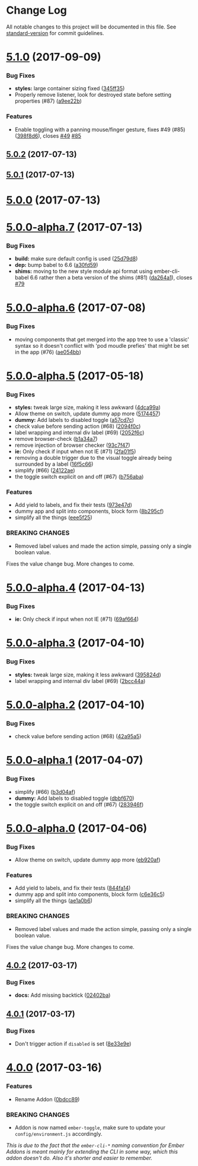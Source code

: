 # Change Log

All notable changes to this project will be documented in this file. See [standard-version](https://github.com/conventional-changelog/standard-version) for commit guidelines.

<a name="5.1.0"></a>
# [5.1.0](https://github.com/knownasilya/ember-toggle/compare/v5.0.2...v5.1.0) (2017-09-09)


### Bug Fixes

* **styles:** large container sizing fixed ([345ff35](https://github.com/knownasilya/ember-toggle/commit/345ff35))
* Properly remove listener, look for destroyed state before setting properties (#87) ([a9ee22b](https://github.com/knownasilya/ember-toggle/commit/a9ee22b))


### Features

* Enable toggling with a panning mouse/finger gesture, fixes #49 (#85) ([398f8d6](https://github.com/knownasilya/ember-toggle/commit/398f8d6)), closes [#49](https://github.com/knownasilya/ember-toggle/issues/49) [#85](https://github.com/knownasilya/ember-toggle/issues/85)



<a name="5.0.2"></a>
## [5.0.2](https://github.com/knownasilya/ember-toggle/compare/v5.0.1...v5.0.2) (2017-07-13)



<a name="5.0.1"></a>
## [5.0.1](https://github.com/knownasilya/ember-toggle/compare/v5.0.0...v5.0.1) (2017-07-13)



<a name="5.0.0"></a>
# [5.0.0](https://github.com/knownasilya/ember-toggle/compare/v5.0.0-alpha.7...v5.0.0) (2017-07-13)



<a name="5.0.0-alpha.7"></a>
# [5.0.0-alpha.7](https://github.com/knownasilya/ember-toggle/compare/v5.0.0-alpha.6...v5.0.0-alpha.7) (2017-07-13)


### Bug Fixes

* **build:** make sure default config is used ([25d79d8](https://github.com/knownasilya/ember-toggle/commit/25d79d8))
* **dep:** bump babel to 6.6 ([a30fd59](https://github.com/knownasilya/ember-toggle/commit/a30fd59))
* **shims:** moving to the new style module api format using ember-cli-babel 6.6 rather then a beta version of the shims (#81) ([da264a1](https://github.com/knownasilya/ember-toggle/commit/da264a1)), closes [#79](https://github.com/knownasilya/ember-toggle/issues/79)



<a name="5.0.0-alpha.6"></a>
# [5.0.0-alpha.6](https://github.com/knownasilya/ember-toggle/compare/v5.0.0-alpha.5...v5.0.0-alpha.6) (2017-07-08)


### Bug Fixes

* moving components that get merged into the app tree to use a 'classic' syntax so it doesn't conflict with 'pod moudle prefies' that might be set in the app (#76) ([ae054bb](https://github.com/knownasilya/ember-toggle/commit/ae054bb))



<a name="5.0.0-alpha.5"></a>
# [5.0.0-alpha.5](https://github.com/knownasilya/ember-toggle/compare/v4.0.2...v5.0.0-alpha.5) (2017-05-18)


### Bug Fixes

* **styles:** tweak large size, making it less awkward ([4dca99a](https://github.com/knownasilya/ember-toggle/commit/4dca99a))
* Allow theme on switch, update dummy app more ([5174457](https://github.com/knownasilya/ember-toggle/commit/5174457))
* **dummy:** Add labels to disabled toggle ([a57cd7c](https://github.com/knownasilya/ember-toggle/commit/a57cd7c))
* check value before sending action (#68) ([2094f0c](https://github.com/knownasilya/ember-toggle/commit/2094f0c))
* label wrapping and internal div label (#69) ([2052f6c](https://github.com/knownasilya/ember-toggle/commit/2052f6c))
* remove browser-check ([b1a34a7](https://github.com/knownasilya/ember-toggle/commit/b1a34a7))
* remove injection of browser checker ([93c7f47](https://github.com/knownasilya/ember-toggle/commit/93c7f47))
* **ie:** Only check if input when not IE (#71) ([2fa01f5](https://github.com/knownasilya/ember-toggle/commit/2fa01f5))
* removing a double trigger due to the visual toggle already being surrounded by a label ([16f5c66](https://github.com/knownasilya/ember-toggle/commit/16f5c66))
* simplify (#66) ([24122ae](https://github.com/knownasilya/ember-toggle/commit/24122ae))
* the toggle switch explicit on and off (#67) ([b756aba](https://github.com/knownasilya/ember-toggle/commit/b756aba))


### Features

* Add yield to labels, and fix their tests ([973e47d](https://github.com/knownasilya/ember-toggle/commit/973e47d))
* dummy app and split into components, block form ([8b295cf](https://github.com/knownasilya/ember-toggle/commit/8b295cf))
* simplify all the things ([eee5f25](https://github.com/knownasilya/ember-toggle/commit/eee5f25))


### BREAKING CHANGES

* Removed label values and made the action simple, passing only a single boolean value.

Fixes the value change bug. More changes to come.



<a name="5.0.0-alpha.4"></a>
# [5.0.0-alpha.4](https://github.com/knownasilya/ember-toggle/compare/v5.0.0-alpha.3...v5.0.0-alpha.4) (2017-04-13)


### Bug Fixes

* **ie:** Only check if input when not IE (#71) ([69af664](https://github.com/knownasilya/ember-toggle/commit/69af664))



<a name="5.0.0-alpha.3"></a>
# [5.0.0-alpha.3](https://github.com/knownasilya/ember-toggle/compare/v5.0.0-alpha.2...v5.0.0-alpha.3) (2017-04-10)


### Bug Fixes

* **styles:** tweak large size, making it less awkward ([395824d](https://github.com/knownasilya/ember-toggle/commit/395824d))
* label wrapping and internal div label (#69) ([2bcc44a](https://github.com/knownasilya/ember-toggle/commit/2bcc44a))



<a name="5.0.0-alpha.2"></a>
# [5.0.0-alpha.2](https://github.com/knownasilya/ember-toggle/compare/v5.0.0-alpha.1...v5.0.0-alpha.2) (2017-04-10)


### Bug Fixes

* check value before sending action (#68) ([42a95a5](https://github.com/knownasilya/ember-toggle/commit/42a95a5))



<a name="5.0.0-alpha.1"></a>
# [5.0.0-alpha.1](https://github.com/knownasilya/ember-toggle/compare/v5.0.0-alpha.0...v5.0.0-alpha.1) (2017-04-07)


### Bug Fixes

* simplify (#66) ([b3d04af](https://github.com/knownasilya/ember-toggle/commit/b3d04af))
* **dummy:** Add labels to disabled toggle ([dbbf670](https://github.com/knownasilya/ember-toggle/commit/dbbf670))
* the toggle switch explicit on and off (#67) ([283946f](https://github.com/knownasilya/ember-toggle/commit/283946f))



<a name="5.0.0-alpha.0"></a>
# [5.0.0-alpha.0](https://github.com/knownasilya/ember-toggle/compare/v4.0.2...v5.0.0-alpha.0) (2017-04-06)


### Bug Fixes

* Allow theme on switch, update dummy app more ([eb920af](https://github.com/knownasilya/ember-toggle/commit/eb920af))


### Features

* Add yield to labels, and fix their tests ([844fa14](https://github.com/knownasilya/ember-toggle/commit/844fa14))
* dummy app and split into components, block form ([c6e36c5](https://github.com/knownasilya/ember-toggle/commit/c6e36c5))
* simplify all the things ([ae1a0b6](https://github.com/knownasilya/ember-toggle/commit/ae1a0b6))


### BREAKING CHANGES

* Removed label values and made the action simple, passing only a single boolean value.

Fixes the value change bug. More changes to come.



<a name="4.0.2"></a>
## [4.0.2](https://github.com/knownasilya/ember-toggle/compare/v4.0.1...v4.0.2) (2017-03-17)


### Bug Fixes

* **docs:** Add missing backtick ([02402ba](https://github.com/knownasilya/ember-toggle/commit/02402ba))



<a name="4.0.1"></a>
## [4.0.1](https://github.com/knownasilya/ember-toggle/compare/v4.0.0...v4.0.1) (2017-03-17)


### Bug Fixes

* Don't trigger action if `disabled` is set ([8e33e9e](https://github.com/knownasilya/ember-toggle/commit/8e33e9e))



<a name="4.0.0"></a>
# [4.0.0](https://github.com/knownasilya/ember-toggle/compare/v3.0.0...v4.0.0) (2017-03-16)


### Features

* Rename Addon ([0bdcc89](https://github.com/knownasilya/ember-toggle/commit/0bdcc89))


### BREAKING CHANGES

* Addon is now named `ember-toggle`, make sure to update your `config/environment.js` accordingly.

_This is due to the fact that the `ember-cli-*` naming convention for Ember Addons is
meant mainly for extending the CLI in some way, which this addon doesn't do. Also it's shorter and easier to remember._
